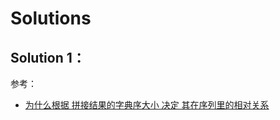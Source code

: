 # Solutions
## Solution 1：
参考：
- [为什么根据 拼接结果的字典序大小 决定 其在序列里的相对关系](https://leetcode-cn.com/problems/largest-number/solution/gong-shui-san-xie-noxiang-xin-ke-xue-xi-vn86e/)
